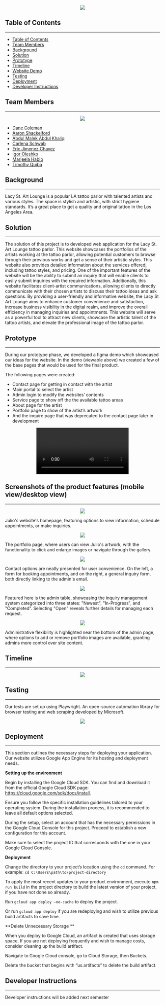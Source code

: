 <p align="center">
  <img src="src/components/images/logo2.png" />
</p>   


## Table of Contents
---

- [Table of Contents](#table-of-contents)
- [Team Members](#team-members)
- [Background](#background)
- [Solution](#solution)
- [Prototype](#prototype)
- [Timeline](#timeline)
- [Website Demo](#website-demo)
- [Testing](#testing)
- [Deployment](#deployment)
- [Developer Instructions](#developer-instructions)   


## Team Members
---

<p align="center">
  <img src="src/components/images/teamlogo.png" />
</p>

- [Dane Coleman](https://github.com/daneski9)
- [Aaron Shackelford](https://github.com/chessset5)
- [Abdul Malek Abdul Khaliq](https://github.com/malekus40)
- [Carlena Schwab](https://github.com/carlenacodes)
- [Eric Jimenez Chavez](https://github.com/TwerpZ)
- [Igor Oleshko](https://github.com/ioleshko1)
- [Marjeela Habib](https://github.com/marjeela)
- [Timothy Quiba](https://github.com/tquiba)   


## Background
---

Lacy St. Art Lounge is a popular LA tattoo parlor with talented artists and various styles. The space is stylish and artistic, with strict hygiene standards. It’s a great place to get a quality and original tattoo in the Los Angeles Area.   


## Solution
---

The solution of this project is to developed web application for the Lacy St. Art Lounge tattoo parlor. This website showcases the portfolios of the artists working at the tattoo parlor, allowing potential customers to browse through their previous works and get a sense of their artistic styles. This website also provides detailed information about the services offered, including tattoo styles, and pricing. One of the important features of the website will be the ability to submit an inquiry that will enable clients to easily submit inquiries with the required information. Additionally, this website facilitates client-artist communications, allowing clients to directly communicate with their chosen artists to discuss their tattoo ideas and ask questions. By providing a user-friendly and informative website, the Lacy St Art Lounge aims to enhance customer convenience and satisfaction, increase business visibility in the digital realm, and improve the overall efficiency in managing inquiries and appointments. This website will serve as a powerful tool to attract new clients, showcase the artistic talent of the tattoo artists, and elevate the professional image of the tattoo parlor.  


## Prototype
---

During our prototype phase, we developed a figma demo which showcased our ideas for the website. In the demo (viewable above) we created a few of the base pages that would be used for the final product.   


The following pages were created:
<ul style="circle">
   <li>Contact page for getting in contact with the artist</li>
   <li>Main portal to select the artist</li>
   <li>Admin login to modify the websites’ contents</li>
   <li>Service page to show off the the available tattoo areas</li>
   <li>About page for the artist</li>
   <li>Portfolio page to show of the artist’s artwork</li>
   <li>And the inquire page that was deprecated to the contact page later in development</li>
</ul>   

<p align="center">
  <video src="https://user-images.githubusercontent.com/117392319/236076733-4386d409-6b29-4344-864c-a4f081bf3573.webm" controls="controls" style="max-width: 730px;" />
</p>   

## Screenshots of the product features (mobile view/desktop view)
---

<p align="center">
  <img src="src/components/images/home-page.png" />
</p>
Julio's website's homepage, featuring options to view information, schedule appointments, or make inquiries.
<br/>

<p align="center">
  <img src="src/components/images/portfolio-example.png" />
</p>
The portfolio page, where users can view Julio's artwork, with the functionality to click and enlarge images or navigate through the gallery.
<br/>

<p align="center">
  <img src="src/components/images/contact-pages.png" />
</p>
Contact options are neatly presented for user convenience. On the left, a form for booking appointments, and on the right, a general inquiry form, both directly linking to the admin's email.
<br/>

<p align="center">
  <img src="src/components/images/admin-table-example.png" />
</p>
Featured here is the admin table, showcasing the inquiry management system categorized into three states: "Newest", "In-Progress", and "Completed". Selecting "Open" reveals further details for managing each request.
<br/>

<p align="center">
  <img src="src/components/images/removeimages-example.png" />
</p>
Administrative flexibility is highlighted near the bottom of the admin page, where options to add or remove portfolio images are available, granting admins more control over site content.


## Timeline
---

<p align="center">
  <img src="src/components/images/project_timeline.png" />
</p>   


## Testing
---

Our tests are set up using Playwright. An open-source automation library for browser testing and web scraping developed by Microsoft.
<p align="center">
  <img src="src/components/images/setting-up-tests.png" />
</p>   
 


## Deployment

---


This section outlines the necessary steps for deploying your application. Our website utilizes Google App Engine for its hosting and deployment needs.  

**Setting up the environment**

Begin by installing the Google Cloud SDK. You can find and download it from the official Google Cloud SDK page: https://cloud.google.com/sdk/docs/install.   

Ensure you follow the specific installation guidelines tailored to your operating system. During the installation process, it is recommended to leave all default options selected. 

During the setup, select an account that has the necessary permissions in the Google Cloud Console for this project. Proceed to establish a new configuration for this account.

Make sure to select the project ID that corresponds with the one in your Google Cloud Console. 

**Deployment**

Change the directory to your project’s location using the `cd` command.
For example: `cd C:\Users\path\to\project-directory` 

To apply the most recent updates to your product environment, execute `npm run build` in the project directory to build the latest version of your project, if you have not done so already. 

Run `gcloud app deploy –no-cache` to deploy the project.  

Or run `gcloud app deploy` if you are redeploying and wish to utilize previous build artifacts to save time. 

**Delete Unnecessary Storage **

When you deploy to Google Cloud, an artifact is created that uses storage space. If you are not deploying frequently and wish to manage costs, consider cleaning up the build artifact. 

Navigate to Google Cloud console, go to Cloud Storage, then Buckets.  

Delete the bucket that begins with “us.artifacts” to delete the build artifact.


## Developer Instructions

---

Developer instructions will be added next semester



